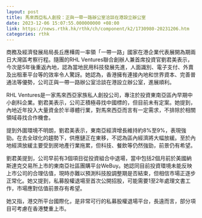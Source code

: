 ```yaml
---
layout: post
title: 馬來西亞私人創投：正與一帶一路辦公室洽談在港設立辦公室
date: 2023-12-06 15:07:55.000000000 +08:00
link: https://news.rthk.hk/rthk/ch/component/k2/1730980-20231206.htm
categories: rthk
---
```


商務及經濟發展局局長丘應樺周一率領「一帶一路」國家在港企業代表展開為期兩日大灣區考察行程。隨團的RHL Ventures聯合創辦人兼首席投資官劉君美表示，今次是5年後重返內地，認為當地民用科技發展先進，人面識別、電子支付、外賣及出租車平台等的效率令人驚訝。她認為，香港擁有連接內地和世界資本、完善普通法等優勢，公司正與一帶一路辦公室洽談在港設立辦公室，進展順利。

RHL Ventures是一家馬來西亞家族私人創投公司，專注於投資東南亞區內早期中小創科企業。劉君美表示，公司正積極尋找中國標的，但目前未有定案。她提到，內地近年投入大量資金於半導體行業，對馬來西亞而言有一定需求，不排除於相關領域尋找合作機會。

提到外圍環境不明朗，劉君美表示，東南亞經濟增長維持約8%至9%，表現強勁。在去全球化的趨勢下，供應鏈正在東移，不認為區內經濟將大幅放緩。至於內地經濟放緩主要受到房地產行業拖累，但科技、餐飲等仍然強勁，前景仍有希望。

劉君美提到，公司早前有3個項目從投資組合中退場，當中包括2個月前於美國納斯達克交易所上市的東南亞社區團購平台WeBuy。她認同目前投資環境未能反映上市公司的合理估值，現時亦難以預測科技股調整期是否結束，但相信市場正逐步正常化。她又提到，私募股權退場至首次公開招股，可能需要1至2年處理文書工作，市場應對估值前景存有希望。

她又指，港交所平台國際化，是非常可行的私募股權退場平台，長遠而言，部分項目可考慮在香港雙重上市。
